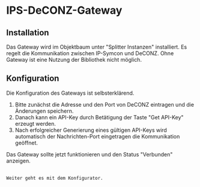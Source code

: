 <!DOCTYPE html>
<html lang="de">
  <head>
    <meta charset="utf-8">
	<meta name="viewport" content="width=device-width">
  </head>

  <body>
	<h1>IPS-DeCONZ-Gateway</h1>
	<h2>Installation</h2>
	Das Gateway wird im Objektbaum unter "Splitter Instanzen" installiert. Es regelt die Kommunikation zwischen IP-Symcon und DeCONZ. Ohne Gateway ist eine Nutzung der Bibliothek nicht möglich.
	<h2>Konfiguration</h2>
	Die Konfiguration des Gateways ist selbsterklärend.    
	<ol>
		<li>Bitte zunächst die Adresse und den Port von DeCONZ eintragen und die Änderungen speichern.</li>
		<li>Danach kann ein API-Key durch Betätigung der Taste "Get API-Key" erzeugt werden.</li>
		<li>Nach erfolgreicher Generierung eines gültigen API-Keys wird automatisch der Nachrichten-Port eingetragen die Kommunikation geöffnet.</li>
	</ol>
	Das Gateway sollte jetzt funktionieren und den Status "Verbunden" anzeigen.<br><br>

	Weiter geht es mit dem Konfigurator.
  </body>
</html>

